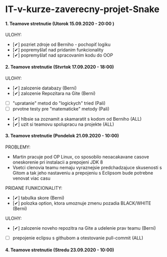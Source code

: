 # IT-v-kurze-zaverecny-projet-Snake
#### 1. Teamove stretnutie (Utorok 15.09.2020 - 20:00 )
ULOHY:
- [✔] pozriet zdroje od Berniho - pochopiť logiku
- [✔] popremyšlať nad pridanim funkcionality
- [✔] popremyšlať nad spracovanim kodu do OOP

#### 2. Teamove stretnutie (Stvrtok 17.09.2020 - 18:00)
ULOHY:
- [✔] zalozenie databazy (Berni)
- [✔] zalozenie Repozitara na Gite (Berni)
- [ ] "upratanie" metod do "logickych" tried (Pali)
- [ ] prvotne testy pre "matematicke" metody (Pali)
- [✔] hlbsie sa zoznamit a skamaratit s kodom od Berniho (ALL)
- [✔] uzit si teamovu spolupracu na projekte (ALL)   

#### 3. Teamove stretnutie (Pondelok 21.09.2020 - 10:00)
PROBLEMY:
- Martin pracuje pod OP Linux, co sposobilo neoacakavane casove oneskorenie pri instalacii a prepojeni JDK 8
- Vsetci clenovia teamu nemaju vyraznejsie predchadzajuce skusenosti s Gitom a tak jeho nastaveniu a prepojeniu s Eclipsom bude potrebne venovat viac casu

PRIDANE FUNKCIONALITY:
- [✔] tabulka skore (Berni)
- [✔] polozka option, ktora umoznuje zmenu pozadia BLACK/WHITE (Berni)

ULOHY:
- [✔] zalozenie noveho repozitra na Gite a udelenie prav teamu (Berni)
- [ ] prepojenie eclipsu s githubom a otestovanie pull-commit (ALL)

#### 4. Teamove stretnutie (Stredu 23.09.2020 - 10:00)
